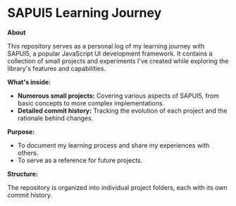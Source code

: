 # SAPUI5 Learning Journey

**About**

This repository serves as a personal log of my learning journey with SAPUI5, a popular JavaScript UI development framework. It contains a collection of small projects and experiments I've created while exploring the library's features and capabilities. 

**What's inside:**

* **Numerous small projects:** Covering various aspects of SAPUI5, from basic concepts to more complex implementations.
* **Detailed commit history:** Tracking the evolution of each project and the rationale behind changes.

**Purpose:**
* To document my learning process and share my experiences with others.
* To serve as a reference for future projects.

**Structure:**

The repository is organized into individual project folders, each with its own commit history. 
